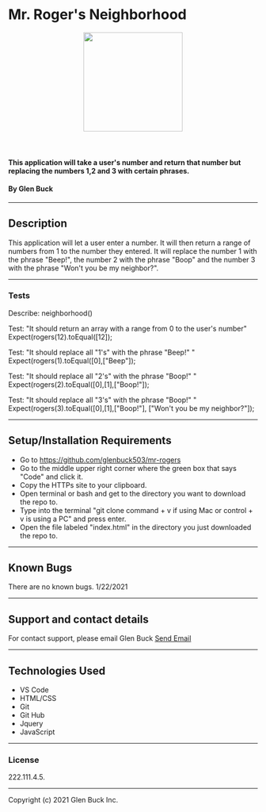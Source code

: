 # Mr. Roger's Neighborhood

<div align="center">
<img src="https://github.com/glenbuck503.png" width="200px" height="auto" >
</div>
<br>
<br>

#### This application will take a user's number and return that number but replacing the numbers 1,2 and 3 with certain phrases.

#### By Glen Buck

<hr>

## Description

This application will let a user enter a number. It will then return a range of numbers from 1 to the number they entered. It will replace the number 1 with the phrase "Beep!", the number 2 with the phrase "Boop" and the number 3 with the phrase "Won't you be my neighbor?".

<hr>

### Tests

Describe: neighborhood()

Test: "It should return an array with a range from 0 to the user's number"
Expect(rogers(12).toEqual([12]);

Test: "It should replace all "1's" with the phrase "Beep!" "
Expect(rogers(1).toEqual([0],["Beep"]);

Test: "It should replace all "2's" with the phrase "Boop!" "
Expect(rogers(2).toEqual([0],[1],["Boop!"]);

Test: "It should replace all "3's" with the phrase "Boop!" "
Expect(rogers(3).toEqual([0],[1],["Boop!"], ["Won't you be my neighbor?"]);

<hr>

## Setup/Installation Requirements

- Go to https://github.com/glenbuck503/mr-rogers
- Go to the middle upper right corner where the green box that says "Code" and click it.
- Copy the HTTPs site to your clipboard.
- Open terminal or bash and get to the directory you want to download the repo to.
- Type into the terminal "git clone command + v if using Mac or control + v is using a PC" and press enter.
- Open the file labeled "index.html" in the directory you just downloaded the repo to.
<hr>

## Known Bugs

There are no known bugs. 1/22/2021

<hr>

## Support and contact details

For contact support, please email Glen Buck <a href = "mailto: glenbuck@gamil.com">Send Email</a>

<hr>

## Technologies Used

- VS Code
- HTML/CSS
- Git
- Git Hub
- Jquery
- JavaScript
<hr>

### License

222.111.4.5.

<hr>

Copyright (c) 2021 Glen Buck Inc.
